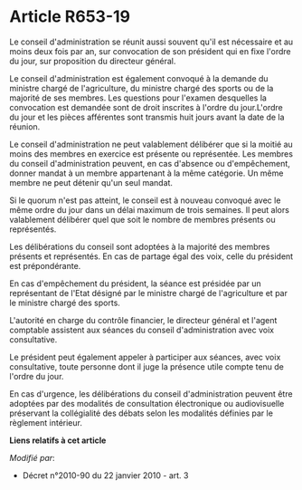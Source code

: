 # Article R653-19

Le conseil d'administration se réunit aussi souvent qu'il est nécessaire et au moins deux fois par an, sur convocation de son
président qui en fixe l'ordre du jour, sur proposition du directeur général. 

Le conseil d'administration est également convoqué à la demande du ministre chargé de l'agriculture, du ministre chargé des
sports ou de la majorité de ses membres. Les questions pour l'examen desquelles la convocation est demandée sont de droit
inscrites à l'ordre du jour.L'ordre du jour et les pièces afférentes sont transmis huit jours avant la date de la réunion. 

Le conseil d'administration ne peut valablement délibérer que si la moitié au moins des membres en exercice est présente ou
représentée. Les membres du conseil d'administration peuvent, en cas d'absence ou d'empêchement, donner mandat à un membre
appartenant à la même catégorie. Un même membre ne peut détenir qu'un seul mandat. 

Si le quorum n'est pas atteint, le conseil est à nouveau convoqué avec le même ordre du jour dans un délai maximum de trois
semaines. Il peut alors valablement délibérer quel que soit le nombre de membres présents ou représentés. 

Les délibérations du conseil sont adoptées à la majorité des membres présents et représentés. En cas de partage égal des
voix, celle du président est prépondérante. 

En cas d'empêchement du président, la séance est présidée par un représentant de l'Etat désigné par le ministre chargé de
l'agriculture et par le ministre chargé des sports. 

L'autorité en charge du contrôle financier, le directeur général et l'agent comptable assistent aux séances du conseil
d'administration avec voix consultative. 

Le président peut également appeler à participer aux séances, avec voix consultative, toute personne dont il juge la présence
utile compte tenu de l'ordre du jour. 

En cas d'urgence, les délibérations du conseil d'administration peuvent être adoptées par des modalités de consultation
électronique ou audiovisuelle préservant la collégialité des débats selon les modalités définies par le règlement intérieur.

**Liens relatifs à cet article**

_Modifié par_:

  - Décret n°2010-90 du 22 janvier 2010 - art. 3
